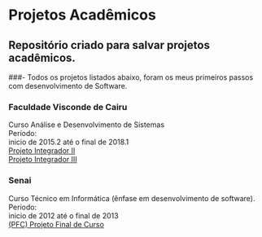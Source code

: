 # Projetos Acadêmicos

## Repositório criado para salvar projetos acadêmicos.
###- Todos os projetos listados abaixo, foram os meus primeiros passos com desenvolvimento de Software.




### Faculdade Visconde de Cairu<br/>
Curso Análise e Desenvolvimento de Sistemas<br/>
Período:<br/> 
inicio de 2015.2 até o final de 2018.1<br/> 
[Projeto Integrador II ](https://github.com/projetosacademicosdimitri/projeto-integrador-II) <br/>
[Projeto Integrador III](https://github.com/projetosacademicosdimitri/projeto-integrador-II) 


### Senai
Curso Técnico em Informática (ênfase em desenvolvimento de software). <br/>
Período:<br/> 
inicio de 2012 até o final de 2013   
[(PFC) Projeto Final de Curso](https://github.com/projetosacademicosdimitri/projeto-final-de-curso) 
